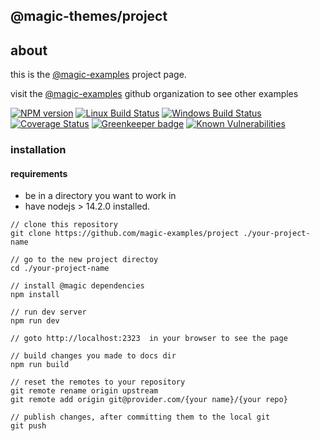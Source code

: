 ## @magic-themes/project

## about

this is the
[@magic-examples](https://magic-examples.github.io)
project page.

visit the [@magic-examples](https://github.com/daresan/ttsdatasetcreator)
github organization to see other examples

[![NPM version][npm-image]][npm-url]
[![Linux Build Status][travis-image]][travis-url]
[![Windows Build Status][appveyor-image]][appveyor-url]
[![Coverage Status][coveralls-image]][coveralls-url]
[![Greenkeeper badge][greenkeeper-image]][greenkeeper-url]
[![Known Vulnerabilities][snyk-image]][snyk-url]

[npm-image]: https://img.shields.io/npm/v/@magic-themes/project.svg
[npm-url]: https://www.npmjs.com/package/@magic-themes/project
[travis-image]: https://img.shields.io/travis/com/magic-themes/project/master
[travis-url]: https://travis-ci.com/magic-themes/project
[appveyor-image]: https://img.shields.io/appveyor/ci/magicthemes/project/master.svg
[appveyor-url]: https://ci.appveyor.com/project/magicthemes/project/branch/master
[coveralls-image]: https://coveralls.io/repos/github/magic-themes/project/badge.svg
[coveralls-url]: https://coveralls.io/github/magic-themes/project
[greenkeeper-image]: https://badges.greenkeeper.io/magic-themes/project.svg
[greenkeeper-url]: https://badges.greenkeeper.io/magic-themes/project.svg
[snyk-image]: https://snyk.io/test/github/magic-themes/project/badge.svg
[snyk-url]: https://snyk.io/test/github/magic-themes/project

### installation

#### requirements

- be in a directory you want to work in
- have nodejs > 14.2.0 installed.

```
// clone this repository
git clone https://github.com/magic-examples/project ./your-project-name

// go to the new project directoy
cd ./your-project-name

// install @magic dependencies
npm install

// run dev server
npm run dev

// goto http://localhost:2323  in your browser to see the page

// build changes you made to docs dir
npm run build

// reset the remotes to your repository
git remote rename origin upstream
git remote add origin git@provider.com/{your name}/{your repo}

// publish changes, after committing them to the local git
git push

```
